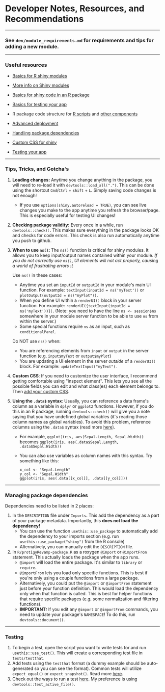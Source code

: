 # Developer Notes, Resources, and Recommendations

------------------------------------------------------------------------

### See `dev/module_requirements.md` for requirements and tips for adding a new module.

------------------------------------------------------------------------

### Useful resources

-   [Basics for R shiny modules](https://shiny.posit.co/r/articles/improve/modules/)

-   [More info on Shiny modules](https://mastering-shiny.org/scaling-modules.html)

-   [Basics for shiny code in an R package](https://mastering-shiny.org/scaling-packaging.html)

-   [Basics for testing your app](https://mastering-shiny.org/scaling-testing.html)

-   R package code structure for [R scripts](https://r-pkgs.org/code.html) and [other components](https://r-pkgs.org/misc.html)

-   [Advanced deployment](https://engineering-shiny.org/deploy.html)

-   [Handling package dependencies](https://r-pkgs.org/dependencies-in-practice.html)

-   [Custom CSS for shiny](https://unleash-shiny.rinterface.com/beautify-css.html#beautify-css)

-   [Testing your app](https://mastering-shiny.org/scaling-testing.html)

------------------------------------------------------------------------

### Tips, Tricks, and Gotcha's

1.  **Loading changes:** Anytime you change anything in the package, you will need to re-load it with `devtools::load_all(".")`. This can be done using the shortcut `Cmd`/`Ctrl` + `shift` + `L`. Simply saving code changes is not enough!

    -   If you use `options(shiny.autoreload = TRUE)`, you can see live changes you make to the app anytime you refresh the browser/page. This is especially useful for testing UI changes!

2.  **Checking package validity:** Every once in a while, run `devtools::check()`. This makes sure everything in the package looks OK and checks for code errors. This check is also run automatically anytime you push to github.

3.  **When to use `ns()`:** The `ns()` function is critical for shiny modules. It allows you to keep input/output names contained within your module. *If you do not correctly use `ns()`, UI elements will not act properly, causing a world of frustrating errors :(*

    Use `ns()` in these cases:

    -   Anytime you set an `inputId` or `outputId` in your module's main UI function. For example: `textInput(inputId = ns('myText'))` or `plotOutput(outputId = ns("myPlot"))`.
    -   When you define UI within a `renderUI()` block in your server function. For example: `renderUI({textInput(inputId = ns('myText'))})`. (Note: you need to have the line `ns <- session$ns` somewhere in your module server function to be able to use `ns` from within the server.)
    -   Some special functions require `ns` as an input, such as `conditionalPanel`.

    Do NOT use `ns()` when:

    -   You are referencing elements from `input` or `output` in the server function (e.g. `input$myText` or `output$myPlot`)
    -   You are updating a UI element in the server *outside* of a `renderUI()` block. For example: `updateTextInput("myText")`.

4.  **Custom CSS**: If you need to customize the user interface, I recommend getting comfortable using "inspect element". This lets you see all the possible fields you can edit and what class(es) each element belongs to. Then [add your custom CSS](https://unleash-shiny.rinterface.com/beautify-css.html#beautify-css).

5.  **Using the `.data$` syntax**: Usually, you can reference a data frame's column as a variable in `dplyr` or `ggplot2` functions. However, if you do this in an R package, running `devtools::check()` will give you a note saying that you have undefined global variables (it's reading those column names as global variables). To avoid this problem, reference columns using the `.data$` syntax (read more [here](https://cran.r-project.org/web/packages/dplyr/vignettes/programming.html)).

    -   For example, `ggplot(iris, aes(Sepal.Length, Sepal.Width))` becomes `ggplot(iris, aes(.data$Sepal.Length, .data$Sepal.Width))`

    -   You can also use variables as column names with this syntax. Try something like this:

        ```         
        x_col <- "Sepal.Length"
        y_col <- "Sepal.Width"
        ggplot(iris, aes(.data[[x_col]], .data[[y_col]]))
        ```

------------------------------------------------------------------------

### Managing package dependencies

Dependencies need to be listed in 2 places:

1.  In the `DESCRIPTION` file under `Imports`. This add the dependency as a part of your package metadata. Importantly, this **does not load the dependency!**
    -   You can use the function `usethis::use_package` to automatically add the dependency to your imports section (e.g. run `usethis::use_package("shiny")` from the R console)
    -   Alternatively, you can manually edit the `DESCRIPTION` file.
2.  In `R/protigyRevamp-package.R` as a roxygen `@import` or `@importFrom` statement. This actually loads the package when the app runs.
    -   `@import` will load the entire package. It's similar to `library` or `require`.
    -   `@importFrom` lets you load only specific functions. This is best if you're only using a couple functions from a large package.
    -   Alternatively, you could put the `@import` or `@importFrom` statement just before your function definition. This would load the dependency only when that function is called. This is best for helper functions that require specific packages (e.g. some normalization and filtering functions).
    -   **IMPORTANT:** If you edit any `@import` or `@importFrom` commands, you need to update your package's `NAMESPACE`! To do this, run `devtools::document()`.

------------------------------------------------------------------------

### Testing

1.  To begin a test, open the script you want to write tests for and run `usethis::use_test()`. This will create a corresponding test file in `tests/testthat`.
2.  Add tests using the `testthat` format (a dummy example should be auto-generated so you can see the format). Common tests will utilize `expect_equal()` or `expect_snapshot()`. Read more [here](https://mastering-shiny.org/scaling-testing.html).
3.  Check out the ways to run a test [here](https://devtools.r-lib.org/reference/test.html). My preference is using `devtools::test_active_file()`.
